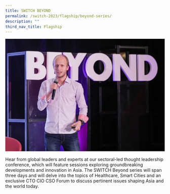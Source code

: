 ```yaml
---
title: SWITCH BEYOND
permalink: /switch-2023/flagship/beyond-series/
description: ""
third_nav_title: Flagship
---
```

![](/images/2023/switch%20beyond%20series%20(flagship)_cropped.jpg)

Hear from global leaders and experts  at our sectoral-led thought leadership conference, which will feature sessions exploring groundbreaking developments and  innovation in Asia. The SWITCH Beyond series will span three days and will delve into the topics of Healthcare, Smart Cities and an exclusive CTO CIO CSO Forum to discuss pertinent issues shaping Asia and the world today.